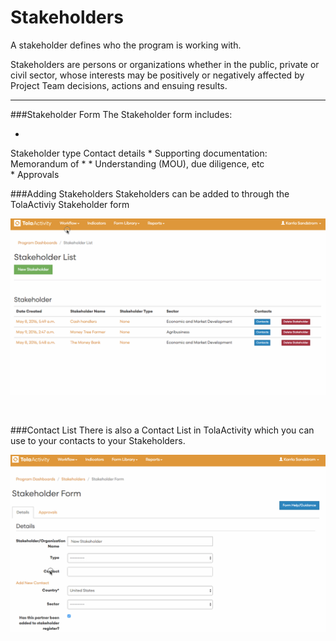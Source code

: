 # Stakeholders

A stakeholder defines who the program is working with.

Stakeholders are persons or organizations whether in the public, private or civil sector, whose interests may be positively or negatively affected by Project Team decisions, actions and ensuing results.



---


###Stakeholder Form
The Stakeholder form includes:
 
* 
Stakeholder type Contact details 
* 
Supporting documentation: Memorandum of * 
* 
Understanding (MOU), due diligence, etc  
* 
Approvals



###Adding Stakeholders
Stakeholders can be added to through the TolaActiviy Stakeholder form

![](EnteringStakeholders.gif)


<br>

###Contact List
There is also a Contact List in TolaActivity which you can use to your contacts to your Stakeholders.

![](EnteringAContact.gif)